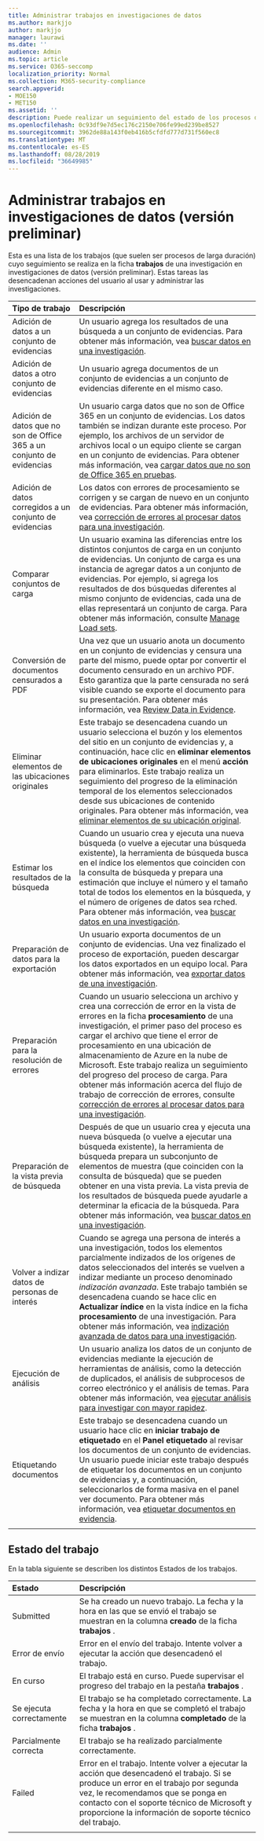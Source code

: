 ```yaml
---
title: Administrar trabajos en investigaciones de datos
ms.author: markjjo
author: markjjo
manager: laurawi
ms.date: ''
audience: Admin
ms.topic: article
ms.service: O365-seccomp
localization_priority: Normal
ms.collection: M365-security-compliance
search.appverid:
- MOE150
- MET150
ms.assetid: ''
description: Puede realizar un seguimiento del estado de los procesos de ejecución prolongada que resultan de la realización de tareas en la herramienta de investigaciones de datos del centro de seguridad & cumplimiento.
ms.openlocfilehash: 0c93df9e7d5ec176c2150e706fe99ed239be8527
ms.sourcegitcommit: 3962de88a143f0eb416b5cfdfd777d731f560ec8
ms.translationtype: MT
ms.contentlocale: es-ES
ms.lasthandoff: 08/28/2019
ms.locfileid: "36649985"
---
```

# <a name="manage-jobs-in-data-investigations-preview"></a>Administrar trabajos en investigaciones de datos (versión preliminar)

Esta es una lista de los trabajos (que suelen ser procesos de larga duración) cuyo seguimiento se realiza en la ficha **trabajos** de una investigación en investigaciones de datos (versión preliminar). Estas tareas las desencadenan acciones del usuario al usar y administrar las investigaciones.

| Tipo de trabajo           | Descripción     |
| :----------------- | :----------     |
|Adición de datos a un conjunto de evidencias | Un usuario agrega los resultados de una búsqueda a un conjunto de evidencias.  Para obtener más información, vea [buscar datos en una investigación](search-for-data.md). |
|Adición de datos a otro conjunto de evidencias | Un usuario agrega documentos de un conjunto de evidencias a un conjunto de evidencias diferente en el mismo caso.|
|Adición de datos que no son de Office 365 a un conjunto de evidencias | Un usuario carga datos que no son de Office 365 en un conjunto de evidencias. Los datos también se indizan durante este proceso. Por ejemplo, los archivos de un servidor de archivos local o un equipo cliente se cargan en un conjunto de evidencias. Para obtener más información, vea [cargar datos que no son de Office 365 en pruebas](load-non-office365-data.md).| 
|Adición de datos corregidos a un conjunto de evidencias | Los datos con errores de procesamiento se corrigen y se cargan de nuevo en un conjunto de evidencias. Para obtener más información, vea [corrección de errores al procesar datos para una investigación](error-remediation.md). | 
|Comparar conjuntos de carga | Un usuario examina las diferencias entre los distintos conjuntos de carga en un conjunto de evidencias. Un conjunto de carga es una instancia de agregar datos a un conjunto de evidencias. Por ejemplo, si agrega los resultados de dos búsquedas diferentes al mismo conjunto de evidencias, cada una de ellas representará un conjunto de carga. Para obtener más información, consulte [Manage Load sets](manage-load-sets.md). |
|Conversión de documentos censurados a PDF|Una vez que un usuario anota un documento en un conjunto de evidencias y censura una parte del mismo, puede optar por convertir el documento censurado en un archivo PDF. Esto garantiza que la parte censurada no será visible cuando se exporte el documento para su presentación. Para obtener más información, vea [Review Data in Evidence](review-data-in-evidence.md). |
|Eliminar elementos de las ubicaciones originales | Este trabajo se desencadena cuando un usuario selecciona el buzón y los elementos del sitio en un conjunto de evidencias y, a continuación, hace clic en **eliminar elementos de ubicaciones originales** en el menú **acción** para eliminarlos. Este trabajo realiza un seguimiento del progreso de la eliminación temporal de los elementos seleccionados desde sus ubicaciones de contenido originales. Para obtener más información, vea [eliminar elementos de su ubicación original](delete-items-from-original-locations.md).|
|Estimar los resultados de la búsqueda | Cuando un usuario crea y ejecuta una nueva búsqueda (o vuelve a ejecutar una búsqueda existente), la herramienta de búsqueda busca en el índice los elementos que coinciden con la consulta de búsqueda y prepara una estimación que incluye el número y el tamaño total de todos los elementos en la búsqueda, y el número de orígenes de datos sea rched.  Para obtener más información, vea [buscar datos en una investigación](search-for-data.md). | 
|Preparación de datos para la exportación | Un usuario exporta documentos de un conjunto de evidencias. Una vez finalizado el proceso de exportación, pueden descargar los datos exportados en un equipo local. Para obtener más información, vea [exportar datos de una investigación](export-data.md). | 
|Preparación para la resolución de errores |Cuando un usuario selecciona un archivo y crea una corrección de error en la vista de errores en la ficha **procesamiento** de una investigación, el primer paso del proceso es cargar el archivo que tiene el error de procesamiento en una ubicación de almacenamiento de Azure en la nube de Microsoft. Este trabajo realiza un seguimiento del progreso del proceso de carga. Para obtener más información acerca del flujo de trabajo de corrección de errores, consulte [corrección de errores al procesar datos para una investigación](error-remediation.md).| 
|Preparación de la vista previa de búsqueda | Después de que un usuario crea y ejecuta una nueva búsqueda (o vuelve a ejecutar una búsqueda existente), la herramienta de búsqueda prepara un subconjunto de elementos de muestra (que coinciden con la consulta de búsqueda) que se pueden obtener en una vista previa. La vista previa de los resultados de búsqueda puede ayudarle a determinar la eficacia de la búsqueda.  Para obtener más información, vea [buscar datos en una investigación](search-for-data.md). | 
|Volver a indizar datos de personas de interés | Cuando se agrega una persona de interés a una investigación, todos los elementos parcialmente indizados de los orígenes de datos seleccionados del interés se vuelven a indizar mediante un proceso denominado *indización avanzada*. Este trabajo también se desencadena cuando se hace clic en **Actualizar índice** en la vista índice en la ficha **procesamiento** de una investigación. Para obtener más información, vea [indización avanzada de datos para una investigación](index-data-people-of-interest.md).
|Ejecución de análisis | Un usuario analiza los datos de un conjunto de evidencias mediante la ejecución de herramientas de análisis, como la detección de duplicados, el análisis de subprocesos de correo electrónico y el análisis de temas. Para obtener más información, vea [ejecutar análisis para investigar con mayor rapidez](run-analytics-to-investigate-faster.md). | 
|Etiquetando documentos | Este trabajo se desencadena cuando un usuario hace clic en **iniciar trabajo de etiquetado** en el **Panel etiquetado** al revisar los documentos de un conjunto de evidencias. Un usuario puede iniciar este trabajo después de etiquetar los documentos en un conjunto de evidencias y, a continuación, seleccionarlos de forma masiva en el panel ver documento. Para obtener más información, vea [etiquetar documentos en evidencia](tag-documents.md). | 
|||

## <a name="job-status"></a>Estado del trabajo

En la tabla siguiente se describen los distintos Estados de los trabajos.

| Estado           | Descripción     |
| :----------------- | :----------     |
| Submitted | Se ha creado un nuevo trabajo.  La fecha y la hora en las que se envió el trabajo se muestran en la columna **creado** de la ficha **trabajos** . |
| Error de envío | Error en el envío del trabajo.  Intente volver a ejecutar la acción que desencadenó el trabajo. |
| En curso | El trabajo está en curso. Puede supervisar el progreso del trabajo en la pestaña **trabajos** . |
| Se ejecuta correctamente | El trabajo se ha completado correctamente. La fecha y la hora en que se completó el trabajo se muestran en la columna **completado** de la ficha **trabajos** . |
| Parcialmente correcta | El trabajo se ha realizado parcialmente correctamente. |
| Failed | Error en el trabajo.  Intente volver a ejecutar la acción que desencadenó el trabajo. Si se produce un error en el trabajo por segunda vez, le recomendamos que se ponga en contacto con el soporte técnico de Microsoft y proporcione la información de soporte técnico del trabajo. |
|||
